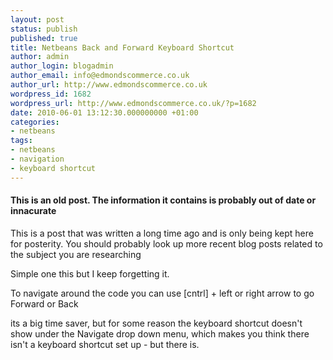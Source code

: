 ```yaml
---
layout: post
status: publish
published: true
title: Netbeans Back and Forward Keyboard Shortcut
author: admin
author_login: blogadmin
author_email: info@edmondscommerce.co.uk
author_url: http://www.edmondscommerce.co.uk
wordpress_id: 1682
wordpress_url: http://www.edmondscommerce.co.uk/?p=1682
date: 2010-06-01 13:12:30.000000000 +01:00
categories:
- netbeans
tags:
- netbeans
- navigation
- keyboard shortcut
---
```

<div class="oldpost"><h4>This is an old post. The information it contains is probably out of date or innacurate</h4>
<p>
This is a post that was written a long time ago and is only being kept here for posterity.
You should probably look up more recent blog posts related to the subject you are researching
</p>
</div>
Simple one this but I keep forgetting it.

To navigate around the code you can use [cntrl] + left or right arrow to go Forward or Back 

its a big time saver, but for some reason the keyboard shortcut doesn't show under the Navigate drop down menu, which makes you think there isn't a keyboard shortcut set up - but there is.
